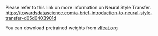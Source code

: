 Please refer to this link on more information on Neural Style Transfer.
https://towardsdatascience.com/a-brief-introduction-to-neural-style-transfer-d05d0403901d

You can download pretrained weights from [vlfeat.org](http://www.vlfeat.org/matconvnet/models/imagenet-vgg-verydeep-19.mat)
